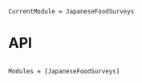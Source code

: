 ```@meta
CurrentModule = JapaneseFoodSurveys
```

# API

```@index
```

```@autodocs
Modules = [JapaneseFoodSurveys]
```
